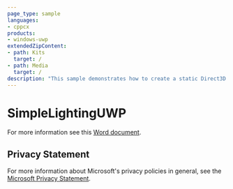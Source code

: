 ```yaml
---
page_type: sample
languages:
- cppcx
products:
- windows-uwp
extendedZipContent:
- path: Kits
  target: /
- path: Media
  target: /
description: "This sample demonstrates how to create a static Direct3D 11 vertex, index, and constant buffer to draw indexed geometry lit by using static and dynamic Lambertian lighting in a Universal Windows Platform (UWP) app."
---
```


# SimpleLightingUWP

For more information see this [Word document](https://github.com/microsoft/Xbox-ATG-Samples/blob/master/UWPSamples/IntroGraphics/SimpleLightingUWP/Readme.docx).

## Privacy Statement

For more information about Microsoft's privacy policies in general, see the [Microsoft Privacy Statement](https://privacy.microsoft.com/privacystatement/).
